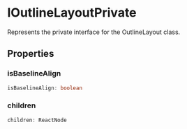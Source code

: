 # IOutlineLayoutPrivate

Represents the private interface for the OutlineLayout class.

## Properties

### isBaselineAlign

```ts
isBaselineAlign: boolean
```

### children

```ts
children: ReactNode
```
